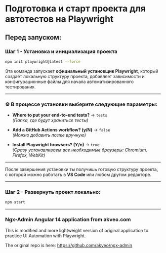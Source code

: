 # Подготовка и старт проекта для автотестов на Playwright

## Перед запуском:

### Шаг 1 - Установка и инициализация проекта

```bash
npm init playwright@latest --force
```

Эта команда запускает **официальный установщик Playwright**, который создаёт локальную структуру проекта, добавляет зависимости и конфигурационные файлы для начала автоматизированного тестирования.

---

### ⚙️ В процессе установки выберите следующие параметры:

- **Where to put your end-to-end tests?** → `tests`  
  *(Папка, где будут храниться тесты)*

- **Add a GitHub Actions workflow? (y/N)** → `false`  
  *(Можно добавить позже вручную)*

- **Install Playwright browsers? (Y/n)** → `true`  
  *(Сразу устанавливаем все необходимые браузеры: Chromium, Firefox, WebKit)*

---

После завершения установки ты получишь готовую структуру проекта, с которой можно работать в **VS Code** или любом другом редакторе.

---

### Шаг 2 - Развернуть проект локально:

```bash
npm start
```

---

### Ngx-Admin Angular 14 application from akveo.com

This is modified and more lightweight version of original application to practice UI Automation with Playwright.

The original repo is here: https://github.com/akveo/ngx-admin
